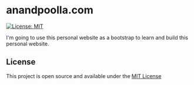 # anandpoolla.com

[![License: MIT](https://img.shields.io/badge/License-MIT-blue.svg)](https://opensource.org/licenses/MIT)

I'm going to use this personal website as a bootstrap to learn and build this personal website.

## License

This project is open source and available under the [MIT License](LICENSE.md)